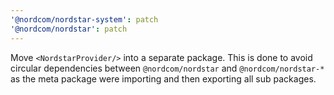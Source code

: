 ```yaml
---
'@nordcom/nordstar-system': patch
'@nordcom/nordstar': patch
---
```


Move `<NordstarProvider/>` into a separate package.
This is done to avoid circular dependencies between `@nordcom/nordstar` and `@nordcom/nordstar-*` as the meta package were importing and then exporting all sub packages.
